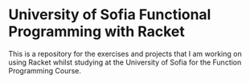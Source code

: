 # University of Sofia Functional Programming with Racket

This is a repository for the exercises and projects that I am working on using Racket whilst studying at the University of Sofia for the Function Programming Course.
